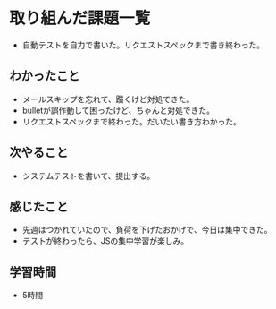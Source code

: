 # 取り組んだ課題一覧
- 自動テストを自力で書いた。リクエストスペックまで書き終わった。

## わかったこと
- メールスキップを忘れて、躓くけど対処できた。
- bulletが誤作動して困ったけど、ちゃんと対処できた。
- リクエストスペックまで終わった。だいたい書き方わかった。

## 次やること
- システムテストを書いて、提出する。

## 感じたこと
- 先週はつかれていたので、負荷を下げたおかげで、今日は集中できた。
- テストが終わったら、JSの集中学習が楽しみ。

## 学習時間
- 5時間